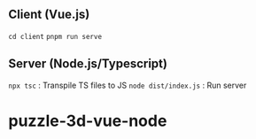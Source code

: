 ## Client (Vue.js)
`cd client`
`pnpm run serve`

## Server (Node.js/Typescript)
`npx tsc` : Transpile TS files to JS
`node dist/index.js` : Run server
# puzzle-3d-vue-node
